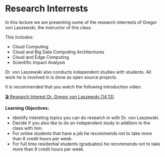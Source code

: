 # Research Interrests

In this lecture we are presenting some of the research interrests of
Gregor von Laszewski, the instructor of this class.

This inclodes:

* Cloud Computing
* Cloud and Big Data Computing Architectures
* Cloud and Edge Computing
* Scientific Impact Analysis

Dr. von Laszewski also conducts independent studies with students. All
work he is involved in is done as open source projects.

It is recommended that you watch the following introduction video:

[:clapper: Research Interest Dr. Gregor von Laszewski
(14:13)](https://www.youtube.com/watch?v=hcN1KvbTN2Y)

**Learning Objectives:**

* Identify intereting topics you can do research in with Dr. von Laszewski.
* Decide if you also like to do an independent study in addition to the class with him.
* For online students that have a job he recommends not to take more than 6 credit hours per week.
* For full time residential students (graduates) he recommends not to take more than 9 credit hours per week.
